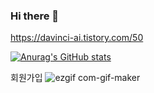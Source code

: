 ### Hi there 👋

<!--
**akdl911215/akdl911215** is a ✨ _special_ ✨ repository because its `README.md` (this file) appears on your GitHub profile.

Here are some ideas to get you started:

- 🔭 I’m currently working on ...
- 🌱 I’m currently learning ...
- 👯 I’m looking to collaborate on ...
- 🤔 I’m looking for help with ...
- 💬 Ask me about ...
- 📫 How to reach me: ...
- 😄 Pronouns: ...
- ⚡ Fun fact: ...
-->

https://davinci-ai.tistory.com/50

[![Anurag's GitHub stats](https://github-readme-stats.vercel.app/api?username=akdl911215)](https://github.com/anuraghazra/github-readme-stats)

회원가입
![ezgif com-gif-maker](https://user-images.githubusercontent.com/76759835/122635661-38616e00-d120-11eb-919b-e1d9a0ef9932.gif)

